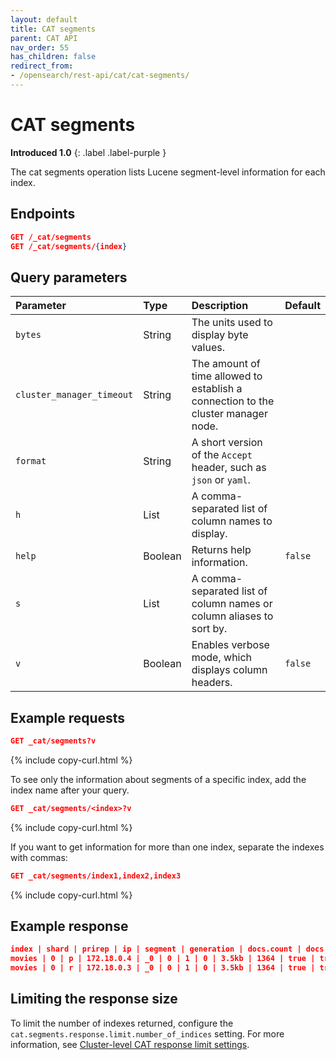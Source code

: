 ```yaml
---
layout: default
title: CAT segments
parent: CAT API
nav_order: 55
has_children: false
redirect_from:
- /opensearch/rest-api/cat/cat-segments/
---
```


# CAT segments
**Introduced 1.0**
{: .label .label-purple }

The cat segments operation lists Lucene segment-level information for each index.


<!-- spec_insert_start
api: cat.segments
component: endpoints
-->
## Endpoints
```json
GET /_cat/segments
GET /_cat/segments/{index}
```
<!-- spec_insert_end -->


<!-- spec_insert_start
api: cat.segments
component: query_parameters
columns: Parameter,Type,Description,Default
include_deprecated: false
-->
## Query parameters
Parameter | Type | Description | Default
:--- | :--- | :--- | :---
`bytes` | String | The units used to display byte values. | 
`cluster_manager_timeout` | String | The amount of time allowed to establish a connection to the cluster manager node. | 
`format` | String | A short version of the `Accept` header, such as `json` or `yaml`. | 
`h` | List | A comma-separated list of column names to display. | 
`help` | Boolean | Returns help information. | `false`
`s` | List | A comma-separated list of column names or column aliases to sort by. | 
`v` | Boolean | Enables verbose mode, which displays column headers. | `false`
<!-- spec_insert_end -->

## Example requests

```json
GET _cat/segments?v
```
{% include copy-curl.html %}

To see only the information about segments of a specific index, add the index name after your query.

```json
GET _cat/segments/<index>?v
```
{% include copy-curl.html %}

If you want to get information for more than one index, separate the indexes with commas:

```json
GET _cat/segments/index1,index2,index3
```
{% include copy-curl.html %}

## Example response

```json
index | shard | prirep | ip | segment | generation | docs.count | docs.deleted | size | size.memory | committed | searchable | version | compound
movies | 0 | p | 172.18.0.4 | _0 | 0 | 1 | 0 | 3.5kb | 1364 | true | true | 8.7.0 | true
movies | 0 | r | 172.18.0.3 | _0 | 0 | 1 | 0 | 3.5kb | 1364 | true | true | 8.7.0 | true
```

## Limiting the response size

To limit the number of indexes returned, configure the `cat.segments.response.limit.number_of_indices` setting. For more information, see [Cluster-level CAT response limit settings]({{site.url}}{{site.baseurl}}/install-and-configure/configuring-opensearch/cluster-settings/#cluster-level-cat-response-limit-settings).